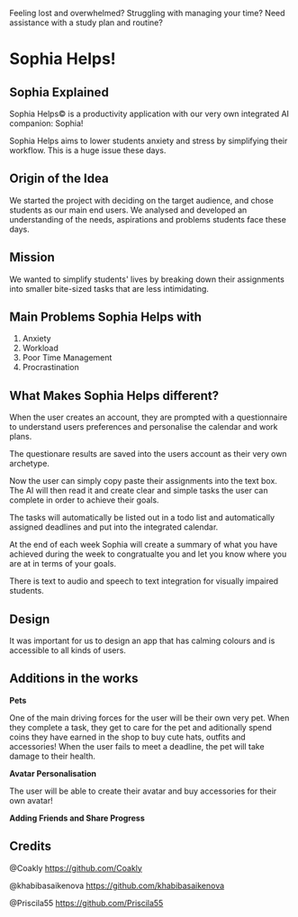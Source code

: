 Feeling lost and overwhelmed? 
Struggling with managing your time?
Need assistance with a study plan and routine?
# Sophia Helps!

## Sophia Explained
Sophia Helps© is a productivity application with our very own integrated AI companion: Sophia!

Sophia Helps aims to lower students anxiety and stress by simplifying their workflow. This is a huge issue these days.

## Origin of the Idea
We started the project with deciding on the target audience, and chose students as our main end users. We analysed and developed an understanding of the needs, aspirations and problems students face these days.

## Mission
We wanted to simplify students' lives by breaking down their assignments into smaller bite-sized tasks that are less intimidating.

## Main Problems Sophia Helps with
1. Anxiety
2. Workload
3. Poor Time Management
4. Procrastination

## What Makes Sophia Helps different?
When the user creates an account, they are prompted with a questionnaire to understand users preferences and personalise the calendar and work plans.

The questionare results are saved into the users account as their very own archetype.

Now the user can simply copy paste their assignments into the text box. The AI will then read it and create clear and simple tasks the user can complete in order to achieve their goals.

The tasks will automatically be listed out in a todo list and automatically assigned deadlines and put into the integrated calendar.

At the end of each week Sophia will create a summary of what you have achieved during the week to congratualte you and let you know where you are at in terms of your goals.

There is text to audio and speech to text integration for visually impaired students.

## Design
It was important for us to design an app that has calming colours and is accessible to all kinds of users.

## Additions in the works

**Pets**

One of the main driving forces for the user will be their own very pet. When they complete a task, they get to care for the pet and aditionally spend coins they have earned in the shop to buy cute hats, outfits and accessories! When the user fails to meet a deadline, the pet will take damage to their health.

**Avatar Personalisation**

The user will be able to create their avatar and buy accessories for their own avatar!


**Adding Friends and Share Progress**


## Credits

@Coakly https://github.com/Coakly

@khabibasaikenova https://github.com/khabibasaikenova

@Priscila55 https://github.com/Priscila55

